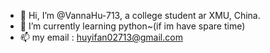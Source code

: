 - 👋 Hi, I’m @VannaHu-713, a college student ar XMU, China.
- 🌱 I’m currently learning python~(if im have spare time)
- 📫 my email : huyifan02713@gmail.com
